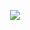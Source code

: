 
<p align="center">
  <a href="https://skillicons.dev">
    <img src="https://skillicons.dev/icons?i=python,java,c" />
  </a>
</p>

